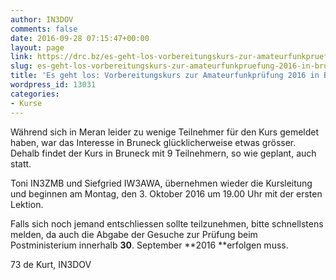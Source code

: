```yaml
---
author: IN3DOV
comments: false
date: 2016-09-28 07:15:47+00:00
layout: page
link: https://drc.bz/es-geht-los-vorbereitungskurs-zur-amateurfunkpruefung-2016-in-bruneck/
slug: es-geht-los-vorbereitungskurs-zur-amateurfunkpruefung-2016-in-bruneck
title: 'Es geht los: Vorbereitungskurs zur Amateurfunkprüfung 2016 in Bruneck!'
wordpress_id: 13031
categories:
- Kurse
---
```


Während sich in Meran leider zu wenige Teilnehmer für den Kurs gemeldet haben, war das Interesse in Bruneck glücklicherweise etwas grösser. Dehalb findet der Kurs in Bruneck mit 9 Teilnehmern, so wie geplant, auch statt.

Toni IN3ZMB und Siefgried IW3AWA, übernehmen wieder die Kursleitung und beginnen am Montag, den 3. Oktober 2016 um 19.00 Uhr mit der ersten Lektion.

Falls sich noch jemand entschliessen sollte teilzunehmen, bitte schnellstens melden, da auch die Abgabe der Gesuche zur Prüfung beim Postministerium innerhalb **30**. September **2016 **erfolgen muss.

73 de Kurt, IN3DOV




